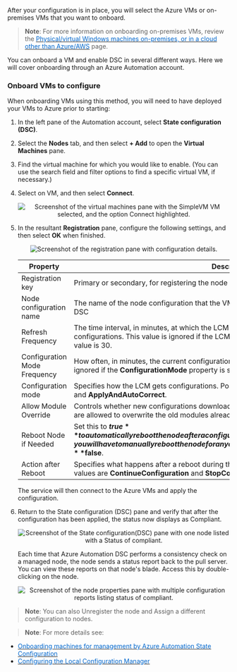 

After your configuration is in place, you will select the Azure VMs or on-premises VMs that you want to onboard.
> **Note**: For more information on onboarding on-premises VMs, review the <a href="https://docs.microsoft.com/en-us/azure/automation/automation-dsc-onboarding#physicalvirtual-windows-machines-on-premises-or-in-a-cloud-other-than-azureaws" target="_blank"><span style="color: #0066cc;" color="#0066cc">Physical/virtual Windows machines on-premises, or in a cloud other than Azure/AWS</span></a> page.

You can onboard a VM and enable DSC in several different ways. Here we will cover onboarding through an Azure Automation account. 


### Onboard VMs to configure
When onboarding VMs using this method, you will need to have deployed your VMs to Azure prior to starting:

1. In the left pane of the Automation account, select **State configuration (DSC)**.
2. Select the **Nodes** tab, and then select **+ Add** to open the **Virtual Machines** pane.
3. Find the virtual machine for which you would like to enable. (You can use the search field and filter options to find a specific virtual VM, if necessary.)
4. Select on VM, and then select **Connect**.

    <p style="text-align:center;"><img src="../Linked_Image_Files/dsc7.png" alt="Screenshot of the virtual machines pane with the SimpleVM VM selected, and the option Connect highlighted."></p>

5. In the resultant **Registration** pane, configure the following settings, and then select **OK** when finished.
    
    <p style="text-align:center;"><img src="../Linked_Image_Files/dsc8.png" alt="Screenshot of the registration pane with configuration details."></p>

    |Property| Description
    |---|---|
    |Registration key| Primary or secondary, for registering the node with a pull service.|
    |Node configuration name| The name of the node configuration that the VM should be configured to pull for Automation DSC|
    |Refresh Frequency|The time interval, in minutes, at which the LCM checks a pull service to get updated configurations. This value is ignored if the LCM is not configured in pull mode. The default value is 30.|
    |Configuration Mode Frequency|How often, in minutes, the current configuration is checked and applied. This property is ignored if the **ConfigurationMode** property is set to **ApplyOnly**. The default value is 15.|
    |Configuration mode| Specifies how the LCM gets configurations. Possible values are **ApplyOnly**,**ApplyAndMonitor**, and **ApplyAndAutoCorrect**.|
    |Allow Module Override|Controls whether new configurations downloaded from the Azure Automation DSC pull server are allowed to overwrite the old modules already on the target server.|
    |Reboot Node if Needed|Set this to **$true** to automatically reboot the node after a configuration that requires reboot is applied. Otherwise, you will have to manually reboot the node for any configuration that requires it. The default value is **$false**.|
    |Action after Reboot|Specifies what happens after a reboot during the application of a configuration. The possible values are **ContinueConfiguration** and **StopConfiguration**. |

    The service will then connect to the Azure VMs and apply the configuration. 

6. Return to the State configuration (DSC) pane and verify that after the configuration has been applied, the status now displays as Compliant.

    <p style="text-align:center;"><img src="../Linked_Image_Files/dsc10.png" alt="Screenshot of the State configuration(DSC) pane with one node listed with a Status of compliant."></p>

    Each time that Azure Automation DSC performs a consistency check on a managed node, the node sends a status report back to the pull server. You can view these reports on that node's blade. Access this by double-clicking on the node.

    <p style="text-align:center;"><img src="../Linked_Image_Files/dsc11.png" alt="Screenshot of the node properties pane with multiple configuration reports listing status of compliant."></p>


> **Note**: You can also Unregister the node and Assign a different configuration to nodes.


> **Note**: For more details see:
>
- <a href="https://docs.microsoft.com/en-us/azure/automation/automation-dsc-onboarding" target="_blank"><span style="color: #0066cc;" color="#0066cc">Onboarding machines for management by Azure Automation State Configuration</span></a> 
-  <a href="https://docs.microsoft.com/en-us/powershell/dsc/managing-nodes/metaConfig#basic-settings" target="_blank"><span style="color: #0066cc;" color="#0066cc">Configuring the Local Configuration Manager</span></a>

